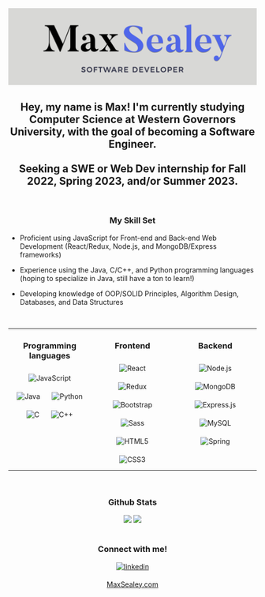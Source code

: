 <img src="https://github.com/maxsealey/maxsealey/blob/main/banner.png" alt="banner with text Max Sealey, Software Developer" />

## <div align="center">Hey, my name is Max! I'm currently studying Computer Science at Western Governors University, with the goal of becoming a Software Engineer.<br/><br/> Seeking a SWE or Web Dev internship for Fall 2022, Spring 2023, and/or Summer 2023.</div> 

<br/>  

### <div align="center">My Skill Set</div>

- Proficient using JavaScript for Front-end and Back-end Web Development (React/Redux, Node.js, and MongoDB/Express frameworks)

- Experience using the Java, C/C++, and Python programming languages (hoping to specialize in Java, still have a ton to learn!)  

- Developing knowledge of OOP/SOLID Principles, Algorithm Design, Databases, and Data Structures

<br/>

<table><tr><td valign="top" width="33%">
 
### <div align="center">Programming languages</div>
<div align="center">  
<img style="margin: 10px" src="https://profilinator.rishav.dev/skills-assets/javascript-original.svg" alt="JavaScript" height="50" />
 <img style="margin: 10px" src="https://profilinator.rishav.dev/skills-assets/java-original-wordmark.svg" alt="Java" height="50" />
<img style="margin: 10px" src="https://profilinator.rishav.dev/skills-assets/python-original.svg" alt="Python" height="50" />  
<img style="margin: 10px" src="https://profilinator.rishav.dev/skills-assets/c-original.svg" alt="C" height="50" />  
<img style="margin: 10px" src="https://profilinator.rishav.dev/skills-assets/cplusplus-original.svg" alt="C++" height="50" />    
</div>

</td><td valign="top" width="33%">
 
### <div align="center">Frontend</div>  
<div align="center">  
<img style="margin: 10px" src="https://profilinator.rishav.dev/skills-assets/react-original-wordmark.svg" alt="React" height="50" />
<img style="margin: 10px" src="https://profilinator.rishav.dev/skills-assets/redux-original.svg" alt="Redux" height="50" />
<img style="margin: 10px" src="https://profilinator.rishav.dev/skills-assets/bootstrap-plain.svg" alt="Bootstrap" height="50" />  
<img style="margin: 10px" src="https://profilinator.rishav.dev/skills-assets/sass-original.svg" alt="Sass" height="50" />  
<img style="margin: 10px" src="https://profilinator.rishav.dev/skills-assets/html5-original-wordmark.svg" alt="HTML5" height="50" />  
<img style="margin: 10px" src="https://profilinator.rishav.dev/skills-assets/css3-original-wordmark.svg" alt="CSS3" height="50" />  
</div>

</td><td valign="top" width="33%">
 
### <div align="center">Backend</div>  
<div align="center">
<img style="margin: 10px" src="https://profilinator.rishav.dev/skills-assets/nodejs-original-wordmark.svg" alt="Node.js" height="50" />  
<img style="margin: 10px" src="https://profilinator.rishav.dev/skills-assets/mongodb-original-wordmark.svg" alt="MongoDB" height="50" />
<img style="margin: 10px" src="https://profilinator.rishav.dev/skills-assets/express-original-wordmark.svg" alt="Express.js" height="50" />
<img style="margin: 10px" src="https://profilinator.rishav.dev/skills-assets/mysql-original-wordmark.svg" alt="MySQL" height="50" />
<img style="margin: 10px" src="https://profilinator.rishav.dev/skills-assets/springio-icon.svg" alt="Spring" height="50" />
 
</div>

</td></tr></table>  
 <br/>
 
 
### <div align="center">Github Stats</div> 

<div align="center">
 <img src="https://github-readme-stats.vercel.app/api?username=maxsealey&show_icons=true&count_private=true&hide_border=true" />
 <img src="https://github-readme-stats.vercel.app/api/top-langs/?username=maxsealey&layout=compact&hide_border=true" />
</div>

<br/>
 
### <div align="center">Connect with me!</div>  

<div align="center">
<a href="https://linkedin.com/in/maxsealey" target="_blank">
<img src=https://img.shields.io/badge/linkedin-%231E77B5.svg?&style=for-the-badge&logo=linkedin&logoColor=white alt=linkedin style="margin-bottom: 5px;" />
</a>
 
<a href="https://maxsealey.com">MaxSealey.com</a>
</div>
